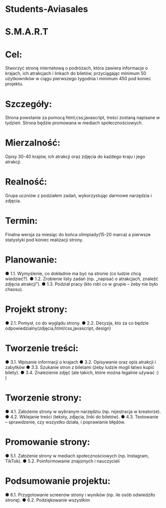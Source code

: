 # Students-Aviasales
# S.M.A.R.T
# Cel: 
Stworzyć stronę internetową o podróżach, która zawiera informacje o krajach, ich atrakcjach i linkach do biletów, przyciągając minimum 50 użytkowników w ciągu pierwszego tygodnia i minimum 450 pod koniec projektu.
# Szczegóły: 
Strona powstanie za pomocą html;css;javascript, treści zostaną napisane w tydzień. Strona będzie promowana w mediach społecznościowych.
# Mierzalność: 
Opisy 30-40 krajów, ich atrakcji oraz zdjęcia do każdego kraju i jego atrakcji.
# Realność: 
Grupa uczniów z podziałem zadań, wykorzystując darmowe narzędzia i zdjęcia.
# Termin: 
Finalna wersja za miesiąc do końca olimpiady(15-20 marca) a pierwsze statystyki pod koniec realizacji strony.
# Planowanie:
● 1.1. Wymyślenie, co dokładnie ma być na stronie (co ludzie chcą wiedzieć?).
● 1.2. Zrobienie listy zadań (np. „napisać o atrakcjach, znaleźć zdjęcia atrakcji”).
● 1.3. Podział pracy (kto robi co w grupie – żeby nie było chaosu).
# Projekt strony:
● 2.1. Pomysł, co do wyglądu strony.
● 2.2. Decyzja, kto za co będzie odpowiedzialny(zdjęcia,html/css,javascript, design)
# Tworzenie treści:
● 3.1. Wpisanie informacji o krajach
● 3.2. Opisywanie oraz opis atrakcji i zabytków
● 3.3. Szukanie stron z biletami (żeby ludzie mogli łatwo kupić bilety).
● 3.4. Znalezienie zdjęć (ale takich, które można legalnie używać :) )
# Tworzenie strony:
● 4.1. Założenie strony w wybranym narzędziu (np. rejestracja w kreatorze).
● 4.2. Wklejanie treści (teksty, zdjęcia, linki do biletów).
● 4.3. Testowanie – sprawdzenie, czy wszystko działa, i poprawianie błędów.
# Promowanie strony:
● 5.1. Założenie strony w mediach społecznościowych (np. Instagram, TikTok).
● 5.2. Poinformowanie znajomych i nauczycieli
# Podsumowanie projektu:
● 6.1. Przygotowanie screenów strony i wyników (np. ile osób odwiedziło stronę).
● 6.2. Podziękowanie wszystkim
